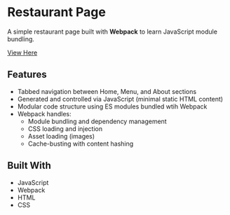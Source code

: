 # Restaurant Page

A simple restaurant page built with **Webpack** to learn JavaScript module bundling.

[View Here](https://collin-garrison.github.io/restaurant-page/)

## Features

- Tabbed navigation between Home, Menu, and About sections
- Generated and controlled via JavaScript (minimal static HTML content)
- Modular code structure using ES modules bundled wtih Webpack
- Webpack handles:
  - Module bundling and dependency management
  - CSS loading and injection
  - Asset loading (images)
  - Cache-busting with content hashing

## Built With

- JavaScript
- Webpack
- HTML
- CSS
